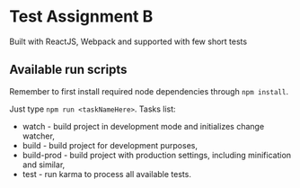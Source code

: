 # Test Assignment B
Built with ReactJS, Webpack and supported with few short tests

## Available run scripts
Remember to first install required node dependencies through `npm install`.

Just type `npm run <taskNameHere>`. Tasks list:

- watch - build project in development mode and initializes change watcher,
- build - build project for development purposes,
- build-prod - build project with production settings, including minification and similar,
- test - run karma to process all available tests.
